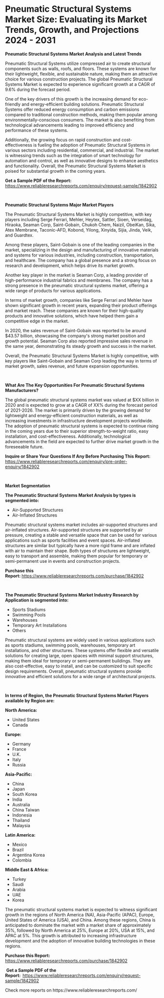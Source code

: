 <p><h1>Pneumatic Structural Systems Market Size: Evaluating its Market Trends, Growth, and Projections 2024 - 2031</h1></p><p><strong>Pneumatic Structural Systems Market Analysis and Latest Trends</strong></p>
<p><p>Pneumatic Structural Systems utilize compressed air to create structural components such as walls, roofs, and floors. These systems are known for their lightweight, flexible, and sustainable nature, making them an attractive choice for various construction projects. The global Pneumatic Structural Systems Market is expected to experience significant growth at a CAGR of 9.6% during the forecast period.</p><p>One of the key drivers of this growth is the increasing demand for eco-friendly and energy-efficient building solutions. Pneumatic Structural Systems offer reduced energy consumption and carbon emissions compared to traditional construction methods, making them popular among environmentally-conscious consumers. The market is also benefiting from technological advancements leading to improved efficiency and performance of these systems.</p><p>Additionally, the growing focus on rapid construction and cost-effectiveness is fueling the adoption of Pneumatic Structural Systems in various sectors including residential, commercial, and industrial. The market is witnessing trends such as the integration of smart technology for automation and control, as well as innovative designs to enhance aesthetics and functionality. Overall, the Pneumatic Structural Systems Market is poised for substantial growth in the coming years.</p></p>
<p><strong>Get a Sample PDF of the Report:&nbsp;</strong> <a href="https://www.reliableresearchreports.com/enquiry/request-sample/1842902">https://www.reliableresearchreports.com/enquiry/request-sample/1842902</a></p>
<p>&nbsp;</p>
<p><strong>Pneumatic Structural Systems Major Market Players</strong></p>
<p><p>The Pneumatic Structural Systems Market is highly competitive, with key players including Serge Ferrari, Mehler, Heytex, Sattler, Sioen, Verseidag, Hiraoka, Seaman Corp, Saint-Gobain, Chukoh Chem, Naizil, ObeiKan, Sika, Atex Membrane, Taconic-AFD, Kobond, Yilong, Xinyida, Sijia, Jinda, Veik, and Guardtex.</p><p>Among these players, Saint-Gobain is one of the leading companies in the market, specializing in the design and manufacturing of innovative materials and systems for various industries, including construction, transportation, and healthcare. The company has a global presence and a strong focus on research and development, which helps drive its market growth.</p><p>Another key player in the market is Seaman Corp, a leading provider of high-performance industrial fabrics and membranes. The company has a strong presence in the pneumatic structural systems market, offering a wide range of products for various applications.</p><p>In terms of market growth, companies like Serge Ferrari and Mehler have shown significant growth in recent years, expanding their product offerings and market reach. These companies are known for their high-quality products and innovative solutions, which have helped them gain a competitive edge in the market.</p><p>In 2020, the sales revenue of Saint-Gobain was reported to be around $43.57 billion, showcasing the company's strong market position and growth potential. Seaman Corp also reported impressive sales revenue in the same year, demonstrating its steady growth and success in the market.</p><p>Overall, the Pneumatic Structural Systems Market is highly competitive, with key players like Saint-Gobain and Seaman Corp leading the way in terms of market growth, sales revenue, and future expansion opportunities.</p></p>
<p>&nbsp;</p>
<p><strong>What Are The Key Opportunities For Pneumatic Structural Systems Manufacturers?</strong></p>
<p><p>The global pneumatic structural systems market was valued at $XX billion in 2020 and is expected to grow at a CAGR of XX% during the forecast period of 2021-2026. The market is primarily driven by the growing demand for lightweight and energy-efficient construction materials, as well as increasing investments in infrastructure development projects worldwide. The adoption of pneumatic structural systems is expected to continue rising in the coming years due to their superior strength-to-weight ratio, easy installation, and cost-effectiveness. Additionally, technological advancements in the field are expected to further drive market growth in the foreseeable future.</p></p>
<p><strong>Inquire or Share Your Questions If Any Before Purchasing This Report:</strong> <a href="https://www.reliableresearchreports.com/enquiry/pre-order-enquiry/1842902">https://www.reliableresearchreports.com/enquiry/pre-order-enquiry/1842902</a></p>
<p>&nbsp;</p>
<p><strong>Market Segmentation</strong></p>
<p><strong>The Pneumatic Structural Systems Market Analysis by types is segmented into:</strong></p>
<p><ul><li>Air-Supported Structures</li><li>Air-Inflated Structures</li></ul></p>
<p><p>Pneumatic structural systems market includes air-supported structures and air-inflated structures. Air-supported structures are supported by air pressure, creating a stable and versatile space that can be used for various applications such as sports facilities and event spaces. Air-inflated structures are similar but typically have a more rigid frame and are inflated with air to maintain their shape. Both types of structures are lightweight, easy to transport and assemble, making them popular for temporary or semi-permanent use in events and construction projects.</p></p>
<p><strong>Purchase this Report:&nbsp;</strong><a href="https://www.reliableresearchreports.com/purchase/1842902">https://www.reliableresearchreports.com/purchase/1842902</a></p>
<p>&nbsp;</p>
<p><strong>The Pneumatic Structural Systems Market Industry Research by Application is segmented into:</strong></p>
<p><ul><li>Sports Stadiums</li><li>Swimming Pools</li><li>Warehouses</li><li>Temporary Art Installations</li><li>Others</li></ul></p>
<p><p>Pneumatic structural systems are widely used in various applications such as sports stadiums, swimming pools, warehouses, temporary art installations, and other structures. These systems offer flexible and versatile solutions for creating large, open spaces with minimal support structures, making them ideal for temporary or semi-permanent buildings. They are also cost-effective, easy to install, and can be customized to suit specific design requirements. Overall, pneumatic structural systems provide innovative and efficient solutions for a wide range of architectural projects.</p></p>
<p>&nbsp;</p>
<p><strong>In terms of Region, the Pneumatic Structural Systems Market Players available by Region are:</strong></p>
<p>
    <p> <strong> North America: </strong>
        <ul>
            <li>United States</li>
            <li>Canada</li>
        </ul>
        </p> 
    <p> <strong> Europe: </strong>
        <ul>
            <li>Germany</li>
            <li>France</li>
            <li>U.K.</li>
            <li>Italy</li>
            <li>Russia</li>
        </ul>
        </p> 
    <p> <strong> Asia-Pacific: </strong>
        <ul>
            <li>China</li>
            <li>Japan</li>
            <li>South Korea</li>
            <li>India</li>
            <li>Australia</li>
            <li>China Taiwan</li>
            <li>Indonesia</li>
            <li>Thailand</li>
            <li>Malaysia</li>
        </ul>
        </p> 
    <p> <strong> Latin America: </strong>
        <ul>
            <li>Mexico</li>
            <li>Brazil</li>
            <li>Argentina Korea</li>
            <li>Colombia</li>
        </ul>
        </p> 
    <p> <strong> Middle East & Africa: </strong>
        <ul>
            <li>Turkey</li>
            <li>Saudi</li>
            <li>Arabia</li>
            <li>UAE</li>
            <li>Korea</li>
        </ul>
    </p>
    </p>
<p><p>The pneumatic structural systems market is expected to witness significant growth in the regions of North America (NA), Asia-Pacific (APAC), Europe, United States of America (USA), and China. Among these regions, China is anticipated to dominate the market with a market share of approximately 35%, followed by North America at 25%, Europe at 20%, USA at 15%, and APAC at 5%. This growth is attributed to increasing infrastructure development and the adoption of innovative building technologies in these regions.</p></p>
<p><strong>Purchase this Report: </strong><a href="https://www.reliableresearchreports.com/purchase/1842902">https://www.reliableresearchreports.com/purchase/1842902</a></p>
<p>&nbsp;<strong>Get a Sample PDF of the Report:&nbsp;&nbsp;</strong><a href="https://www.reliableresearchreports.com/enquiry/request-sample/1842902">https://www.reliableresearchreports.com/enquiry/request-sample/1842902</a></p>
<p><strong></strong></p>
<p>Check more reports on https://www.reliableresearchreports.com/</p>